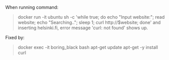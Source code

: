 When running command:
> docker run -it ubuntu sh -c 'while true; do echo "Input website:"; read website; echo "Searching.."; sleep 1; curl http://$website; done'
and inserting helsinki.fi, error message 'curl: not found' shows up. 

Fixed by:
> docker exec -it boring_black bash
> apt-get update
> apt-get -y install curl